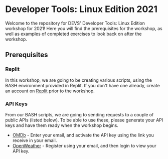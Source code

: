 # Developer Tools: Linux Edition 2021

Welcome to the repository for DEVS' Developer Tools: Linux Edition workshop for 2021! Here you will find the prerequisites for the workshop, as well as examples of completed exercises to look back on after the workshop.

## Prerequisites

### Replit

In this workshop, we are going to be creating various scripts, using the BASH environment provided in Replit. If you don't have one already, create an account on [Replit](https://replit.com) prior to the workshop.

### API Keys

From our BASH scripts, we are going to sending requests to a couple of public APIs (listed below). To be able to use these, please generate your API keys and have them ready when the workshop begins.

- [OMDb](http://www.omdbapi.com/apikey.aspx) - Enter your email, and activate the API key using the link you receive in your email.
- [OpenWeather](https://openweathermap.org/) - Register using your email, and then login to view your API key.
